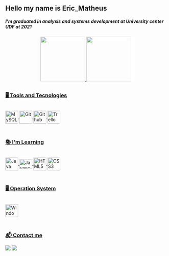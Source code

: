 ## Hello my name is  Eric_Matheus
<div>
  <h5>I'm graduated in analysis and systems development at University center UDF at 2021</h5>
</div>
  
<div align="center">
  <a href="https://github.com/RafaelOsiro">
  <img height="140" src="https://github-readme-stats.vercel.app/api?username=ericmatheus&show_icons=true&theme=highcontrast&include_all_commits=true&count_private=true"/>
  <img height="140" src="https://github-readme-stats.vercel.app/api/top-langs/?username=ericmatheus&layout=compact&langs_count=7&theme=highcontrast&count_private=true"/> 
</div>
  
##

### 🖥 Tools and Tecnologies
<div style="display: inline_block"><br>
  <img align="center" alt="MySQL" height="40" width="40" src="https://cdn.jsdelivr.net/gh/devicons/devicon/icons/mysql/mysql-original.svg">
  <img align="center" alt="Git" height="40" width="40" src="https://cdn.jsdelivr.net/gh/devicons/devicon/icons/git/git-original.svg">
  <img align="center" alt="Github" height="40" width="40" src="https://cdn.jsdelivr.net/gh/devicons/devicon/icons/github/github-original.svg">
  <img align="center" alt="Trello" height="40" width="40" src="https://cdn.jsdelivr.net/gh/devicons/devicon/icons/trello/trello-plain.svg">
</div></br>

##

### 📚 I'm Learning
<div style="display: inline_block"><br>
  <img align="center" alt="Java" height="40" width="40" src="https://cdn.jsdelivr.net/gh/devicons/devicon/icons/java/java-original.svg">
  <img align="center" alt="Javascript" height="30" width="40" src="https://cdn.jsdelivr.net/gh/devicons/devicon/icons/javascript/javascript-original.svg">
  <img align="center" alt="HTML5" height="40" width="40" src="https://cdn.jsdelivr.net/gh/devicons/devicon/icons/html5/html5-original.svg">
  <img align="center" alt="CSS3" height="40" width="40" src="https://cdn.jsdelivr.net/gh/devicons/devicon/icons/css3/css3-original.svg">
</div></br>

##

### 🖥 Operation System
<div style="display: inline_block"><br>
  <img align="center" alt="Windows" height="40" width="40" src="https://cdn.jsdelivr.net/gh/devicons/devicon/icons/windows8/windows8-original.svg">
</div></br>

##

### 📬 Contact me
<div>
  <a href="https://linkedin.com/in/ericmatheusds" target="_blank"><img src="https://img.shields.io/badge/-LinkedIn-%230077B5?style=for-the-badge&logo=linkedin&logoColor=white" target="_blank"></a>
  <a href="mailto:ericmangabeira@gmail.com"><img src="https://img.shields.io/badge/Outlook-0078D4?style=for-the-badge&logo=microsoft-outlook&logoColor=white" target="_blank"></a>
</div>




